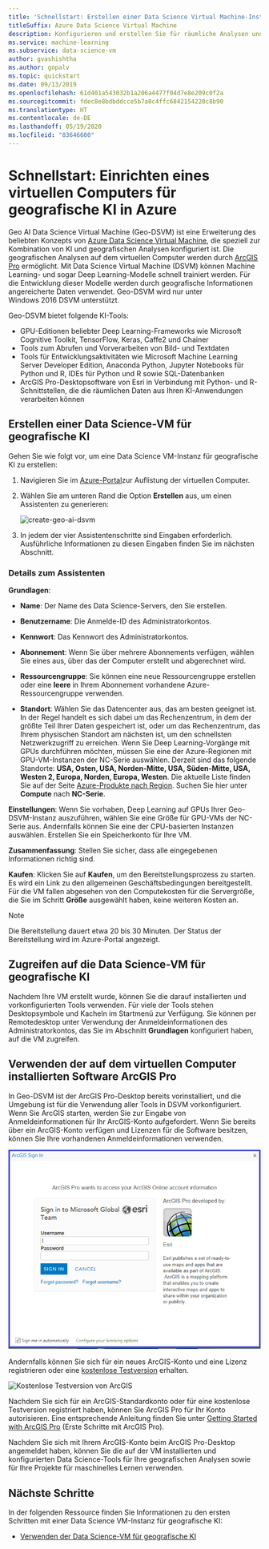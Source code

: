 ```yaml
---
title: 'Schnellstart: Erstellen einer Data Science Virtual Machine-Instanz für geografische KI'
titleSuffix: Azure Data Science Virtual Machine
description: Konfigurieren und erstellen Sie für räumliche Analysen und maschinelles Lernen eine DSVM-Instanz für geografische KI.
ms.service: machine-learning
ms.subservice: data-science-vm
author: gvashishtha
ms.author: gopalv
ms.topic: quickstart
ms.date: 09/13/2019
ms.openlocfilehash: 61d401a543032b1a206a4477f04d7e8e209c0f2a
ms.sourcegitcommit: fdec8e8bdbddcce5b7a0c4ffc6842154220c8b90
ms.translationtype: HT
ms.contentlocale: de-DE
ms.lasthandoff: 05/19/2020
ms.locfileid: "83646600"
---
```

# <a name="quickstart-set-up-a-geo-artificial-intelligence-virtual-machine-on-azure"></a>Schnellstart: Einrichten eines virtuellen Computers für geografische KI in Azure 

Geo AI Data Science Virtual Machine (Geo-DSVM) ist eine Erweiterung des beliebten Konzepts von [Azure Data Science Virtual Machine](https://aka.ms/dsvm), die speziell zur Kombination von KI und geografischen Analysen konfiguriert ist. Die geografischen Analysen auf dem virtuellen Computer werden durch [ArcGIS Pro](https://www.arcgis.com/features/index.html) ermöglicht. Mit Data Science Virtual Machine (DSVM) können Machine Learning- und sogar Deep Learning-Modelle schnell trainiert werden. Für die Entwicklung dieser Modelle werden durch geografische Informationen angereicherte Daten verwendet. Geo-DSVM wird nur unter Windows 2016 DSVM unterstützt. 

Geo-DSVM bietet folgende KI-Tools:

- GPU-Editionen beliebter Deep Learning-Frameworks wie Microsoft Cognitive Toolkit, TensorFlow, Keras, Caffe2 und Chainer
- Tools zum Abrufen und Vorverarbeiten von Bild- und Textdaten
- Tools für Entwicklungsaktivitäten wie Microsoft Machine Learning Server Developer Edition, Anaconda Python, Jupyter Notebooks für Python und R, IDEs für Python und R sowie SQL-Datenbanken
- ArcGIS Pro-Desktopsoftware von Esri in Verbindung mit Python- und R-Schnittstellen, die die räumlichen Daten aus Ihren KI-Anwendungen verarbeiten können
 

## <a name="create-your-geo-ai-data-science-vm"></a>Erstellen einer Data Science-VM für geografische KI

Gehen Sie wie folgt vor, um eine Data Science VM-Instanz für geografische KI zu erstellen:

1. Navigieren Sie im [Azure-Portal](https://ms.portal.azure.com/#create/microsoft-ads.geodsvmwindows)zur Auflistung der virtuellen Computer.
1. Wählen Sie am unteren Rand die Option **Erstellen** aus, um einen Assistenten zu generieren:

   ![create-geo-ai-dsvm](./media/provision-geo-ai-dsvm/Create-Geo-AI.png)

1. In jedem der vier Assistentenschritte sind Eingaben erforderlich. Ausführliche Informationen zu diesen Eingaben finden Sie im nächsten Abschnitt.

### <a name="wizard-details"></a>Details zum Assistenten ###

**Grundlagen**:

- **Name**: Der Name des Data Science-Servers, den Sie erstellen.
    
- **Benutzername**: Die Anmelde-ID des Administratorkontos.
    
- **Kennwort**: Das Kennwort des Administratorkontos.
    
- **Abonnement**: Wenn Sie über mehrere Abonnements verfügen, wählen Sie eines aus, über das der Computer erstellt und abgerechnet wird.
    
- **Ressourcengruppe**: Sie können eine neue Ressourcengruppe erstellen oder eine **leere** in Ihrem Abonnement vorhandene Azure-Ressourcengruppe verwenden.
    
- **Standort**: Wählen Sie das Datencenter aus, das am besten geeignet ist. In der Regel handelt es sich dabei um das Rechenzentrum, in dem der größte Teil Ihrer Daten gespeichert ist, oder um das Rechenzentrum, das Ihrem physischen Standort am nächsten ist, um den schnellsten Netzwerkzugriff zu erreichen. Wenn Sie Deep Learning-Vorgänge mit GPUs durchführen möchten, müssen Sie eine der Azure-Regionen mit GPU-VM-Instanzen der NC-Serie auswählen. Derzeit sind das folgende Standorte: **USA, Osten, USA, Norden-Mitte, USA, Süden-Mitte, USA, Westen 2, Europa, Norden, Europa, Westen**. Die aktuelle Liste finden Sie auf der Seite [Azure-Produkte nach Region](https://azure.microsoft.com/regions/services/). Suchen Sie hier unter **Compute** nach **NC-Serie**. 
    
    
**Einstellungen**: Wenn Sie vorhaben, Deep Learning auf GPUs Ihrer Geo-DSVM-Instanz auszuführen, wählen Sie eine Größe für GPU-VMs der NC-Serie aus. Andernfalls können Sie eine der CPU-basierten Instanzen auswählen. Erstellen Sie ein Speicherkonto für Ihre VM. 
       
**Zusammenfassung**: Stellen Sie sicher, dass alle eingegebenen Informationen richtig sind.
    
**Kaufen**: Klicken Sie auf **Kaufen**, um den Bereitstellungsprozess zu starten. Es wird ein Link zu den allgemeinen Geschäftsbedingungen bereitgestellt. Für die VM fallen abgesehen von den Computekosten für die Servergröße, die Sie im Schritt **Größe** ausgewählt haben, keine weiteren Kosten an. 
 
 >[!NOTE]
 > Die Bereitstellung dauert etwa 20 bis 30 Minuten. Der Status der Bereitstellung wird im Azure-Portal angezeigt.

 
## <a name="how-to-access-the-geo-ai-data-science-virtual-machine"></a>Zugreifen auf die Data Science-VM für geografische KI

 Nachdem Ihre VM erstellt wurde, können Sie die darauf installierten und vorkonfigurierten Tools verwenden. Für viele der Tools stehen Desktopsymbole und Kacheln im Startmenü zur Verfügung. Sie können per Remotedesktop unter Verwendung der Anmeldeinformationen des Administratorkontos, das Sie im Abschnitt **Grundlagen** konfiguriert haben, auf die VM zugreifen.

 
## <a name="using-arcgis-pro-installed-in-the-vm"></a>Verwenden der auf dem virtuellen Computer installierten Software ArcGIS Pro

In Geo-DSVM ist der ArcGIS Pro-Desktop bereits vorinstalliert, und die Umgebung ist für die Verwendung aller Tools in DSVM vorkonfiguriert. Wenn Sie ArcGIS starten, werden Sie zur Eingabe von Anmeldeinformationen für Ihr ArcGIS-Konto aufgefordert. Wenn Sie bereits über ein ArcGIS-Konto verfügen und Lizenzen für die Software besitzen, können Sie Ihre vorhandenen Anmeldeinformationen verwenden.  

![ArcGIS-Anmeldung](./media/provision-geo-ai-dsvm/ArcGISLogon.png)

Andernfalls können Sie sich für ein neues ArcGIS-Konto und eine Lizenz registrieren oder eine [kostenlose Testversion](https://www.arcgis.com/features/free-trial.html) erhalten. 

![Kostenlose Testversion von ArcGIS](./media/provision-geo-ai-dsvm/ArcGIS-Free-Trial.png)

Nachdem Sie sich für ein ArcGIS-Standardkonto oder für eine kostenlose Testversion registriert haben, können Sie ArcGIS Pro für Ihr Konto autorisieren. Eine entsprechende Anleitung finden Sie unter [Getting Started with ArcGIS Pro](https://www.esri.com/library/brochures/getting-started-with-arcgis-pro.pdf) (Erste Schritte mit ArcGIS Pro).

Nachdem Sie sich mit Ihrem ArcGIS-Konto beim ArcGIS Pro-Desktop angemeldet haben, können Sie die auf der VM installierten und konfigurierten Data Science-Tools für Ihre geografischen Analysen sowie für Ihre Projekte für maschinelles Lernen verwenden.

## <a name="next-steps"></a>Nächste Schritte

In der folgenden Ressource finden Sie Informationen zu den ersten Schritten mit einer Data Science VM-Instanz für geografische KI:

* [Verwenden der Data Science-VM für geografische KI](use-geo-ai-dsvm.md)
